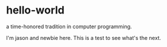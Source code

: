 # hello-world
a time-honored tradition in computer programming.

I'm jason and newbie here.
This is a test to see what's the next.
